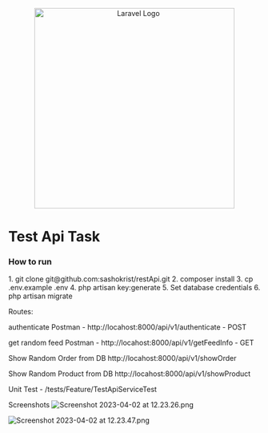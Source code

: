 <p align="center"><a href="https://laravel.com" target="_blank"><img src="https://raw.githubusercontent.com/laravel/art/master/logo-lockup/5%20SVG/2%20CMYK/1%20Full%20Color/laravel-logolockup-cmyk-red.svg" width="400" alt="Laravel Logo"></a></p>

<h1>Test Api Task</h1>

<h3>How to run</h3>
1. git clone git@github.com:sashokrist/restApi.git
2. composer install
3. cp .env.example .env
4. php artisan key:generate
5. Set database credentials
6. php artisan migrate

<p>Routes:

authenticate Postman -  http://locahost:8000/api/v1/authenticate - POST


get random feed Postman -  http://locahost:8000/api/v1/getFeedInfo - GET


Show Random Order from DB http://locahost:8000/api/v1/showOrder


Show Random Product from DB http://locahost:8000/api/v1/showProduct 

</p>

<p>Unit Test - /tests/Feature/TestApiServiceTest</p>

Screenshots
![Screenshot 2023-04-02 at 12.23.26.png](..%2FScreenshot%202023-04-02%20at%2012.23.26.png)

![Screenshot 2023-04-02 at 12.23.47.png](..%2FScreenshot%202023-04-02%20at%2012.23.47.png)
